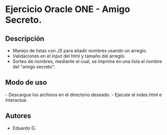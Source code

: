 # Ejercicio Oracle ONE - Amigo Secreto.

<h2>Descripción</h2>

- Manejo de listas con JS para añadir nombres usando un arreglo.
- Validaciones en el input del html y tamaño del arreglo.
- Sorteo de nombres, mediante el cual, se imprime en una lista el nombre del "amigo secreto".

<h2>Modo de uso</h2>
- Descargue los archivos en el directorio deseado.
- Ejecute el index.html e interactue.


<h2>Autores</h2>

- Eduardo G.


